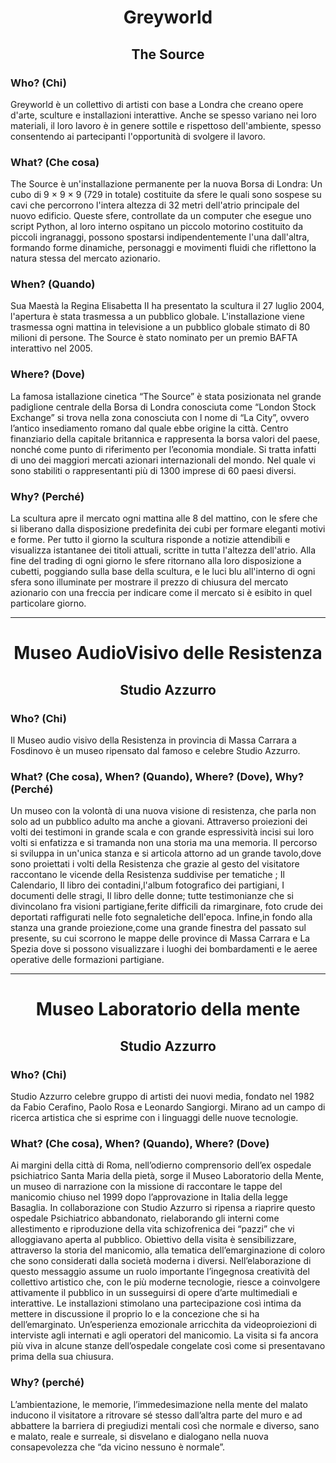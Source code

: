 <h1 align="center">Greyworld</h1>
<h2 align="center">The Source</h2>


<h3>Who? (Chi)</h3>
<p>Greyworld è un collettivo di artisti con base a Londra che creano opere d'arte,
sculture e installazioni interattive. Anche se spesso variano nei loro materiali,
il loro lavoro è in genere sottile e rispettoso dell'ambiente, spesso consentendo
ai partecipanti l'opportunità di svolgere il lavoro.</p>


<h3>What? (Che cosa)</h3>
<p>The Source è un'installazione permanente per la nuova Borsa di Londra: Un cubo di
9 × 9 × 9 (729 in totale) costituite da sfere le quali sono sospese su cavi che
percorrono l'intera altezza di 32 metri dell'atrio principale del nuovo edificio.
Queste sfere, controllate da un computer che esegue uno script Python, al loro
interno ospitano un piccolo motorino costituito da piccoli ingranaggi, possono
spostarsi indipendentemente l'una dall'altra, formando forme dinamiche, personaggi
e movimenti fluidi che riflettono la natura stessa del mercato azionario.</p>


<h3>When? (Quando)</h3>
<p>Sua Maestà la Regina Elisabetta II ha presentato la scultura il 27 luglio 2004,
l'apertura è stata trasmessa a un pubblico globale. L'installazione viene
trasmessa ogni mattina in televisione a un pubblico globale stimato di 80 milioni
di persone. The Source è stato nominato per un premio BAFTA interattivo nel 2005.</p>


<h3>Where? (Dove)</h3>
<p>La famosa istallazione cinetica “The Source” è stata posizionata nel grande
padiglione centrale della Borsa di Londra conosciuta come “London Stock Exchange”
si trova nella zona conosciuta con l nome di “La City”, ovvero l’antico
insediamento romano dal quale ebbe origine la città.
Centro finanziario della capitale britannica e rappresenta la borsa valori del
paese, nonché come punto di riferimento per l’economia mondiale. Si tratta infatti
di uno dei maggiori mercati azionari internazionali del mondo.
Nel quale vi sono stabiliti o rappresentanti più di 1300 imprese di 60 paesi
diversi.</p>

<h3>Why? (Perché)</h3>
<p>La scultura apre il mercato ogni mattina alle 8 del mattino, con le sfere che si
liberano dalla disposizione predefinita dei cubi per formare eleganti motivi e
forme.
Per tutto il giorno la scultura risponde a notizie attendibili e visualizza
istantanee dei titoli attuali, scritte in tutta l'altezza dell'atrio. Alla fine
del trading di ogni giorno le sfere ritornano alla loro disposizione a cubetti,
poggiando sulla base della scultura, e le luci blu all'interno di ogni sfera
sono illuminate per mostrare il prezzo di chiusura del mercato azionario con una
freccia per indicare come il mercato si è esibito in quel particolare giorno.</p>


***

<h1 align="center">Museo AudioVisivo delle Resistenza</h1>
<h2 align="center">Studio Azzurro</h2>


<h3>Who? (Chi)</h3>
<p>Il Museo audio visivo della Resistenza in provincia di Massa Carrara a Fosdinovo
è un museo ripensato dal famoso e celebre Studio Azzurro.</p>


<h3>What? (Che cosa), When? (Quando), Where? (Dove), Why? (Perché)</h3>
<p>Un museo con la volontà di una nuova visione di resistenza, che parla non solo
ad un pubblico adulto ma anche a giovani.
Attraverso proiezioni dei volti dei testimoni in grande scala e con grande
espressività incisi sui loro volti si enfatizza e si tramanda non una storia ma
una memoria.
Il percorso si sviluppa in un'unica stanza e si articola attorno ad un grande
tavolo,dove sono proiettati i volti della Resistenza che grazie al gesto del
visitatore raccontano le vicende della Resistenza suddivise per tematiche ; Il
Calendario, Il libro dei contadini,l'album fotografico dei partigiani, I documenti
delle stragi, Il libro delle donne; tutte testimonianze che si divincolano fra
visioni partigiane,ferite difficili da rimarginare, foto crude dei deportati
raffigurati nelle foto segnaletiche dell'epoca. Infine,in fondo alla stanza una
grande proiezione,come una grande finestra del passato sul presente, su cui
scorrono le mappe delle province di Massa Carrara e La Spezia dove si possono
visualizzare i luoghi dei bombardamenti e le aeree operative delle formazioni
partigiane.</p>

***

<h1 align="center">Museo Laboratorio della mente</h1>
<h2 align="center">Studio Azzurro</h2>


<h3>Who? (Chi)</h3>
<p>Studio Azzurro celebre gruppo di artisti dei nuovi media, fondato nel 1982 da
Fabio Cerafino, Paolo Rosa e Leonardo Sangiorgi.
Mirano ad un campo di ricerca artistica che si esprime con i linguaggi delle
nuove tecnologie.</p>

<h3>What? (Che cosa), When? (Quando), Where? (Dove)</h3>
<p>Ai margini della città di Roma, nell’odierno comprensorio dell’ex ospedale
psichiatrico Santa Maria della pietà, sorge il Museo Laboratorio della Mente, un
museo di narrazione con la missione di raccontare le tappe del manicomio chiuso
nel 1999 dopo l’approvazione in Italia della legge Basaglia. In collaborazione
con Studio Azzurro si ripensa a riaprire questo ospedale Psichiatrico
abbandonato, rielaborando gli interni come allestimento e riproduzione della
vita schizofrenica dei “pazzi” che vi alloggiavano aperta al pubblico.
Obiettivo della visita è sensibilizzare, attraverso la storia del manicomio,
alla tematica dell’emarginazione di coloro che sono considerati dalla società
moderna i diversi. Nell’elaborazione di questo messaggio assume un ruolo
importante l’ingegnosa creatività del collettivo artistico che, con le più
moderne tecnologie, riesce a coinvolgere attivamente il pubblico in un
susseguirsi di opere d’arte multimediali e interattive. Le installazioni
stimolano una partecipazione così intima da mettere in discussione il proprio Io
e la concezione che si ha dell’emarginato. Un’esperienza emozionale arricchita
da videoproiezioni di interviste agli internati e agli operatori del manicomio.
La visita si fa ancora più viva in alcune stanze dell’ospedale congelate così
come si presentavano prima della sua chiusura.</p>


<h3>Why? (perché)</h3>
<p>L’ambientazione, le memorie, l’immedesimazione nella mente del malato inducono
il visitatore a ritrovare sé stesso dall’altra parte del muro e ad abbattere la
barriera di pregiudizi mentali così che normale e diverso, sano e malato, reale
e surreale, si disvelano e dialogano nella nuova consapevolezza che “da vicino
nessuno è normale”.</p>





